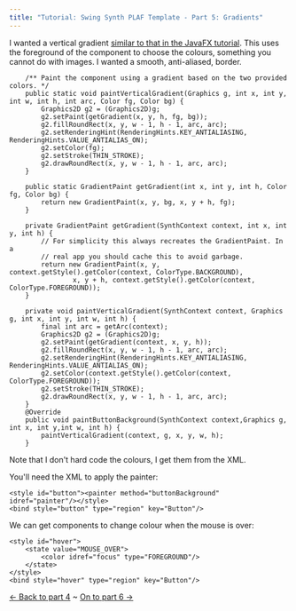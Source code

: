 ```yaml
---
title: "Tutorial: Swing Synth PLAF Template - Part 5: Gradients"
---
```

<p>I wanted a vertical gradient <a href="http://docs.oracle.com/javafx/2/get_started/css.htm">similar to that in the JavaFX tutorial</a>. This uses the foreground of the component to choose the colours, something you cannot do with images. I wanted a smooth, anti-aliased, border.</p>

		/** Paint the component using a gradient based on the two provided colors. */
	    public static void paintVerticalGradient(Graphics g, int x, int y, int w, int h, int arc, Color fg, Color bg) {
	        Graphics2D g2 = (Graphics2D)g;
	        g2.setPaint(getGradient(x, y, h, fg, bg));
	        g2.fillRoundRect(x, y, w - 1, h - 1, arc, arc);
	        g2.setRenderingHint(RenderingHints.KEY_ANTIALIASING, RenderingHints.VALUE_ANTIALIAS_ON);
	        g2.setColor(fg);
	        g2.setStroke(THIN_STROKE);
	        g2.drawRoundRect(x, y, w - 1, h - 1, arc, arc);
	    }
	
	    public static GradientPaint getGradient(int x, int y, int h, Color fg, Color bg) {
	        return new GradientPaint(x, y, bg, x, y + h, fg);
	    }
	
		private GradientPaint getGradient(SynthContext context, int x, int y, int h) {
			// For simplicity this always recreates the GradientPaint. In a
			// real app you should cache this to avoid garbage.
			return new GradientPaint(x, y, context.getStyle().getColor(context, ColorType.BACKGROUND), 
					x, y + h, context.getStyle().getColor(context, ColorType.FOREGROUND));
		}
	
		private void paintVerticalGradient(SynthContext context, Graphics g, int x, int y, int w, int h) {
	        final int arc = getArc(context);
	        Graphics2D g2 = (Graphics2D)g;
	        g2.setPaint(getGradient(context, x, y, h));
	        g2.fillRoundRect(x, y, w - 1, h - 1, arc, arc);
	        g2.setRenderingHint(RenderingHints.KEY_ANTIALIASING, RenderingHints.VALUE_ANTIALIAS_ON);
	        g2.setColor(context.getStyle().getColor(context, ColorType.FOREGROUND));
	        g2.setStroke(THIN_STROKE);
	        g2.drawRoundRect(x, y, w - 1, h - 1, arc, arc);
	    }
	    @Override
	    public void paintButtonBackground(SynthContext context,Graphics g, int x, int y,int w, int h) {
	        paintVerticalGradient(context, g, x, y, w, h);
	    }
	

<p>Note that I don't hard code the colours, I get them from the XML.</p>

<p>You'll need the XML to apply the painter:<p>

	<style id="button"><painter method="buttonBackground" idref="painter"/></style>
	<bind style="button" type="region" key="Button"/>

<p>We can get components to change colour when the mouse is over:</p>

	<style id="hover">
		<state value="MOUSE_OVER">
			<color idref="focus" type="FOREGROUND"/>
		</state>
	</style>
	<bind style="hover" type="region" key="Button"/>

<p><a href="/content/tutorial-swing-synth-plaf-template-part-4-tiling-images">&larr; Back to part 4</a> ~ <a href="/content/tutorial-swing-synth-plaf-template-part-6-text-fields">On to part 6 &rarr;</a></p>
